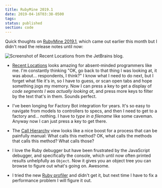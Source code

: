 ```yaml
---
title: RubyMine 2019.1
date: 2019-04-16T03:38-0500
tags: 
status: published
section: code
---
```

Quick thoughts on [RubyMine 2019.1][new], which came out earlier this
month but I didn't read the release notes until now:

![Screenshot of Recent Locations from the JetBrains blog.][recent-image]

- [Recent Locations][recent] looks amazing for absent-minded programmers
like me. I'm constantly thinking "OK, go back to that thing I was looking at,
it was about... respondents, I think?" I know what I need to do next,
but I forget what file it's in, so I have to guess, or scan open tabs
and hope something jogs my memory. Now I can press a key to get a display
of *code segments I was actually looking at*, and press more keys to
filter by the text that's in them. Sounds perfect.

- I've been longing for Factory Bot integration for years. It's so easy to
navigate from models to controllers to specs, and then I need to get to
a factory and... nothing. I have to *type in a filename* like some
caveman. Anyway now I can just press a key to get there.
 
- The [Call Hierarchy][calls] view looks like a nice boost for a process that
  can be painfully manual: What calls this method? OK, what calls the
  methods that calls this method? What calls those?

- I love the Ruby debugger but have been frustrated by the JavaScript
debugger, and specifically the console, which until now often printed
results unhelpfully as `Object`. Now it gives you an object tree you
can browse to figure out what's going on. Awesome.
   
- I tried the new [Ruby profiler][profiler] and didn't get it, but next
time I have
to fix a performance problem I will figure it out. 

[new]: https://www.jetbrains.com/ruby/whatsnew/#v2019-1
[recent-image]: https://d3nmt5vlzunoa1.cloudfront.net/ruby/files/2019/04/rm_recent_locations.png
[recent]: https://blog.jetbrains.com/ruby/2019/04/recent-locations/
[profiler]: https://blog.jetbrains.com/ruby/2019/03/rubymine-profiler/
[calls]: https://blog.jetbrains.com/ruby/2019/02/rubymine-2019-1-call-hierarchy-truffle-ruby/#call_hierarchy_ruby

